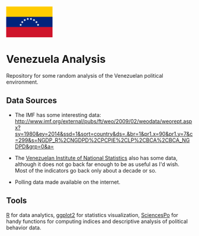 ![center](figs/Flag_of_Venezuela.svg.png)

Venezuela Analysis
==================

Repository for some random analysis of the Venezuelan political environment. 

Data Sources
------------

* The IMF has some interesting data: http://www.imf.org/external/pubs/ft/weo/2009/02/weodata/weorept.aspx?sy=1980&ey=2014&ssd=1&sort=country&ds=.&br=1&pr1.x=90&pr1.y=7&c=299&s=NGDP_R%2CNGDPD%2CPCPIE%2CLP%2CBCA%2CBCA_NGDPD&grp=0&a=

* The [Venezuelan Institute of National Statistics](http://www.ine.gov.ve/) also has some data, although it does not go back far enough to be as useful as I'd wish. Most of the indicators go back only about a decade or so.
* Polling data made available on the internet. 

Tools
-----

[R](http://www.r-project.org) for data analytics, [ggplot2](https://cran.r-project.org/web/packages/ggplot2/index.html) for statistics visualization, [SciencesPo](https://cran.r-project.org/web/packages/SciencesPo/index.html)
for handy functions for computing indices and descriptive analysis of political behavior data.
